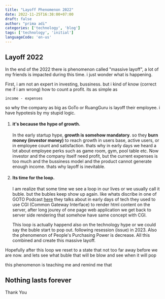```yaml
---
title: "Layoff Phenomenon 2022"
date: 2022-11-25T16:38:00+07:00
draft: false
author: "prima adi"
categories: ['technology', 'blog']
tags: ['technology', 'initial']
languageCode: 'en-us'
---
```


## Layoff 2022

In the end of the 2022 there is phenomenon called "massive layoff", a lot of my friends is impacted during this time. i just wonder what is happening.

First, i am not an expert in investing, bussiness. but i kind of know (correct me if i am wrong) how to count a profit. its as simple as 

```
income - expenses
```

so why the company as big as GoTo or RuangGuru is layoff their employee.
i have hypotesis by my stupid logic.

1.  #### it's because the hype of growth.
    In the early startup hype, **growth is somehow mandatory**. so they **burn money (investor money)** to reach growth in users base, active users, or in employee count and satisfaction.
    thats why in early days we heard a lot about employee perks such as game room, gym, pool table etc. 
    Now investor and the company itself need profit, but the current expenses is too much and the bussiness model and the product cannot generate enough income. thats why layoff is inevitable.

2.  #### Its time for the loop. 
    I am realize that some time we see a loop in our lives or we usually call it buble. but the bubles keep show up again. like whats discribe in one of GOTO Podcast [here](https://gotopia.tech/articles/expert-talk-managing-complexity-in-software) they talks about in early days of tech they used to use CGI (Common Gateway Interface) to render html content on the server, after long jourey of one page web application we get back to server side rendering that somehow have same concept with CGI.

    This loop is actually happend also on the technology hype or we could say the buble start to pop out. following resession (issue) in 2023. Also the phenomenon of People's Purchasing Power is decrease. All this combined and create this massive layoff.

Hopefully after this loop we reset to a state that not too far away before we are now. and lets see what buble that will be blow and see when it will pop

this phenomenon is teaching me and remind me that

## Nothing lasts forever

Thank You
